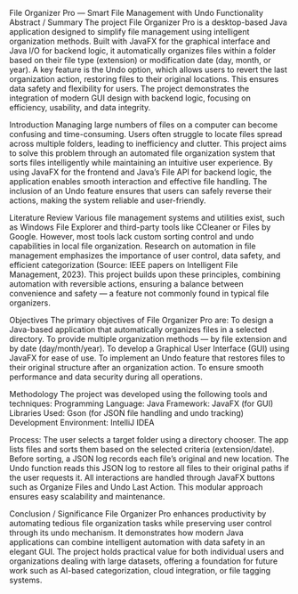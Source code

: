 File Organizer Pro — Smart File Management with Undo Functionality
Abstract / Summary
The project File Organizer Pro is a desktop-based Java application designed to simplify file management using intelligent organization methods. Built with JavaFX for the graphical interface and Java I/O for backend logic, it automatically organizes files within a folder based on their file type (extension) or modification date (day, month, or year).
A key feature is the Undo option, which allows users to revert the last organization action, restoring files to their original locations. This ensures data safety and flexibility for users. The project demonstrates the integration of modern GUI design with backend logic, focusing on efficiency, usability, and data integrity.

Introduction
Managing large numbers of files on a computer can become confusing and time-consuming. Users often struggle to locate files spread across multiple folders, leading to inefficiency and clutter.
This project aims to solve this problem through an automated file organization system that sorts files intelligently while maintaining an intuitive user experience. By using JavaFX for the frontend and Java’s File API for backend logic, the application enables smooth interaction and effective file handling.
The inclusion of an Undo feature ensures that users can safely reverse their actions, making the system reliable and user-friendly.

Literature Review
Various file management systems and utilities exist, such as Windows File Explorer and third-party tools like CCleaner or Files by Google. However, most tools lack custom sorting control and undo capabilities in local file organization.
Research on automation in file management emphasizes the importance of user control, data safety, and efficient categorization (Source: IEEE papers on Intelligent File Management, 2023).
This project builds upon these principles, combining automation with reversible actions, ensuring a balance between convenience and safety — a feature not commonly found in typical file organizers.

Objectives
The primary objectives of File Organizer Pro are:
To design a Java-based application that automatically organizes files in a selected directory.
To provide multiple organization methods — by file extension and by date (day/month/year).
To develop a Graphical User Interface (GUI) using JavaFX for ease of use.
To implement an Undo feature that restores files to their original structure after an organization action.
To ensure smooth performance and data security during all operations.

Methodology
The project was developed using the following tools and techniques:
Programming Language: Java
Framework: JavaFX (for GUI)
Libraries Used: Gson (for JSON file handling and undo tracking)
Development Environment: IntelliJ IDEA

Process:
The user selects a target folder using a directory chooser.
The app lists files and sorts them based on the selected criteria (extension/date).
Before sorting, a JSON log records each file’s original and new location.
The Undo function reads this JSON log to restore all files to their original paths if the user requests it.
All interactions are handled through JavaFX buttons such as Organize Files and Undo Last Action.
This modular approach ensures easy scalability and maintenance.

Conclusion / Significance
File Organizer Pro enhances productivity by automating tedious file organization tasks while preserving user control through its undo mechanism. It demonstrates how modern Java applications can combine intelligent automation with data safety in an elegant GUI.
The project holds practical value for both individual users and organizations dealing with large datasets, offering a foundation for future work such as AI-based categorization, cloud integration, or file tagging systems.
